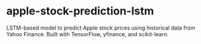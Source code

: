 # apple-stock-prediction-lstm
LSTM-based model to predict Apple stock prices using historical data from Yahoo Finance. Built with TensorFlow, yfinance, and scikit-learn.
